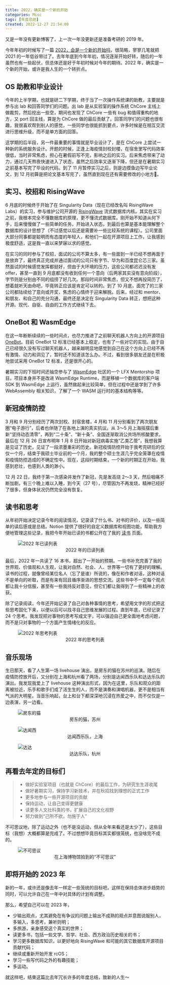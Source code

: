 ```yaml
---
title: 2022，确实是一个新的开始
categories: Misc
tags: [年度总结]
created: 2022-12-27 21:54:00
---
```


又是一年没有更新博客了，上一次一年没更新还是准备考研的 2019 年。

今年年初的时候写了一篇 [2022，会是一个新的开始吗](/posts/2022-01-31-2022-new-beginning.md)，很简略，寥寥几笔就把 2021 的一年低谷带过了。去年年底到今年年初，情况逐渐开始好转，随后的一年虽然也有一些起伏，但总体还是好于年初时候对今年的期待。2022 年，确实是一个新的开始，或许是我人生的一个转折点。

## OS 助教和毕业设计

今年的上半学期，也就是研二下学期，终于当了一次操作系统课的助教，主要就是参与出 lab 和回答同学们的问题。出 lab 是从实验室的操作系统 ChCore 主线上做裁剪，然后挖出一些空，期间也发现了 ChCore 一些有 bug 和值得重构的地方，又 port 回主线，算是为 ChCore 做的最后贡献了。回答同学们的问题也很有趣，我很喜欢帮到别人的感觉，一些同学也很能抓到要点，许多时候是在相互交流进行思维升级，而不是单方面的回答。

这学期的后半段，另一件最重要的事情就是毕业设计了，是在 ChCore 上尝试一种新的系统服务设计。开题的时候，正逢上海疫情封校封楼，在宿舍里写代码效率很低，当时非常焦虑，担心在暑假前写不完，影响之后的实习。后来焦虑带来了动力，通过几天熬夜快速进入了状态，虽然之后效率又逐渐下降，但还是在暑期实习之前基本写完了毕设的代码。到了 11 月暂停实习之后，则是边摸鱼边写毕业论文，到 12 月初算是把论文基本写完了，虽然直到现在还有需要修改的小地方🤣。

## 实习、校招和 RisingWave

6 月底的时候终于开始了在 Singularity Data（现在已经改名叫 RisingWave Labs）的实习，参与维护公司开源的 [RisingWave](https://github.com/risingwavelabs/risingwave) 流式数据库内核。其实在实习之前，我根本完全不懂数据库的原理，更不懂流式数据库。刚开始不知道从何下手，后来慢慢做了一些简单的任务，开始进入状态，到最后也算是基本能理解整个数据库的设计思想了（不过感觉以后还是需要补一些比较系统的课程）。公司里面大部分同事都是聪明而有态度的年轻人，和他们一起在开源项目上工作，让我感到极度舒适，这是我一直以来梦寐以求的感觉。

在实习的同时参与了校招，面试的公司不算太多，有一些面到一半已经不想再面于是放弃了，最终真正完成并通过面试的公司只有字节、华为和百度昆仑芯三家。虽然面试的时候感觉发挥都挺好，但由于大环境的压力，这些公司都迟迟没有发 offer，甚至一直到 9 月底都没有收到任何一个意向（后两家其实没有意向阶段），字节则是分别由不同的组捞了好几次。那段时间非常焦虑，但又不想再投简历了，想着就听天由命吧，毕竟转正应该是肯定可以转的。到了 10 月底，面完了的三家公司都陆续给了意向或开奖，焦虑的心情终于迎来解脱。后来，经过和 mentor、和朋友、和自己的充分沟通，最终还是决定在 Singularity Data 转正，想把这种开源、现代、自驱、自由的工作方式继续下去。

## OneBot 和 WasmEdge

在这一年断断续续的一些时间点，也尽力推进了之前聊天机器人方向上的开源项目 [OneBot](https://github.com/botuniverse/onebot)。目前 OneBot 12 标准已经基本上稳定，也有了一些对它的实现。由于自己已经很久没有写过聊天机器人，越来越明显地感觉到自己在这个方向上已经不再有激情、动力和洞见了，暂时还不知道该怎么办。不过，看到很多朋友还是在积极地尝试采用 OneBot 12 标准，还是很开心的。

暑期实习的下班时间还抽空参与了 [WasmEdge](https://github.com/WasmEdge) 社区的一个 LFX Mentorship 项目。项目本身并不是改进 WasmEdge Runtime，而是移植一个数据库的客户端 SDK 到 WasmEdge 上运行，虽然做起来比较简单，但在过程中还是学到了许多 WebAssembly 相关知识，了解了一个 WASM 运行时的基本结构等等。

## 新冠疫情防控

3 月和 9 月分别经历了两次封校、封宿舍楼，4 月和 11 月分别看到了两次朋友圈“电子游行”，后者也伴随了在各地上演的真实抗议。从 3～5 月上海摇摆后重新“坚持动态清零”，再到“二十条”、“新十条”、全国逐渐取消公共场所核酸要求，最后在 12 月 26 日宣布明年 1 月 8 日开始对新冠病毒实施“乙类乙管”，我想我算是见证了历史，见证了一段浓墨重彩的历史。新冠疫情防控开始于我考完研后的仅仅一个月，结束于我硕士毕业前的一个月，我的整个硕士生涯几乎完全笼罩在疫情和疫情防控造成的不确定性中。现在，这段时期结束，一个新的时期正在开始，我感到悲壮，也感到人类的渺小。

12 月 22 日，我终于第一次感染并发作了新冠，先是发高烧 2～3 天，然后咽痛不断加剧，有三个晚上难以入睡，到今天（27 号），尽管因为不再发烧，精神已经好了很多，但身体状况仍然完全没有恢复。

## 读书和思考

从年初开始决定记录今年的阅读情况，记录读了什么书、对书的评价，以及一些简单的读后感或是总结。Notion 提供了很好的自定义数据库和视图功能，帮助我方便地管理这些记录，我把今年开始已读的书都公开在了我的 [读书](https://jump.stdrc.cc/books) 页面。

<figure>
    <img src="/static/images/2022-12-27/books.png" alt="2022 年已读列表">
    <center><figcaption>2022 年的已读列表</figcaption></center>
</figure>

最后，2022 年一共读了 16 本书，超出了一开始的预期。一些书补充完善了我的世界观、价值观和人生观，让我对自然、社会、人、世界等一切有了更好的理解。读书的过程，就像曾经某位名人（忘了是谁）所说的，像在和作者对话，这种对话不是单向的听取，而是有来有回且循序渐进的思想交流。这些书中不一定每个观点都让我十分信服，甚至有一些我持反对意见，但它们都让我得到了一些精神上的收获。

除了记录阅读，今年还开始记录了自己对各种事情的思考，希望用文字的形式把这些思考固化下来，以便以后可以找寻自己思维发展的过程。直到年底，已经记录了 24 个思考。我发现把对事物的思考写成文字，可以强迫自己更全面地考虑问题，而不是只对事物的一个方面产生情绪化的反应。

<figure>
    <img src="/static/images/2022-12-27/thoughts.png" alt="2022 年思考列表">
    <center><figcaption>2022 年的思考列表</figcaption></center>
</figure>

## 音乐现场

生日那天，看了人生第一场 livehouse 演出，是房东的猫在苏州的巡演。随后在疫情防控放开后，又分别在上海和杭州看了两场，分别是达闻西乐队和达达乐队的演出。我发现我爱上了 livehouse 这种演出形式，因为在这里，乐队和观众的距离被拉近，乐手和歌手们成了活生生的人，而不是演奏和演唱机器，更不是相当有气派的大明星。当音乐响起，台上和台下都深深地沉浸在热爱之中，而不仅仅是一边表演，另一边看。

<figure>
    <img src="/static/images/2022-12-27/IMG_3565.jpeg" alt="房东的猫">
    <center><figcaption>房东的猫，苏州</figcaption></center>
</figure>

<figure>
    <img src="/static/images/2022-12-27/IMG_4759.jpeg" alt="达闻西">
    <center><figcaption>达闻西乐队，上海</figcaption></center>
</figure>

<figure>
    <img src="/static/images/2022-12-27/IMG_4931.jpeg" alt="达达">
    <center><figcaption>达达乐队，杭州</figcaption></center>
</figure>

## 再看去年定的目标们

> - 做好实验室项目（也就是 ChCore）的最后工作，为研究生生涯收尾
> - 做好暑期实习，保持学习新技术，并在秋招找到理想的正式工作
> - 更多地参与一些开源项目的贡献
> - 保持运动，让自己变得更健康
> - 读更多人文社科类的书，扩展自己的文化视野
> - 努力做到“己所不欲，勿施于人”

不可思议地，除了运动之外（也不是没运动，但从全年来看还是太少了），这些目标（我想）大概都算是完成了。不过想想毕竟目标其实都很笼统，也没啥完不成的。

<figure>
    <img src="/static/images/2022-12-27/unbelievable.jpeg" alt="不可思议">
    <center><figcaption>在上海博物馆拍到的“不可思议”</figcaption></center>
</figure>

## 即将开始的 2023 年

新的一年，或许还是像去年一样定一些笼统的目标吧，这样在保持总体进步趋势的同时，可以允许自己在一年中对具体的计划有调整。

那么，希望自己可以在 2023 年，

- 少输出观点，尤其避免在有争议的问题上输出不成熟的观点并意图说服别人，多输入，多思考，兼听则明；
- 多旅游，亲身感受这个真实的世界；
- 读更多书，包括一些文学、哲学、社会、西方政治历史相关的书；
- 学习更多数据库知识，以更好地向 RisingWave 和可能的其它数据库开源项目贡献代码；
- 继续或重新开始开发 rcOS；
- 学习一些写代码之外的有趣技能；
- 多运动。

就这样吧，结束这篇比去年冗长许多的年度总结，致新的人生～
